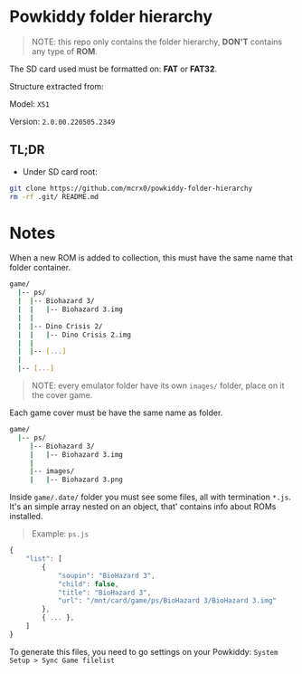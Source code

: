 # Powkiddy folder hierarchy

> NOTE: this repo only contains the folder hierarchy, **DON'T** contains any type of **ROM**.

The SD card used must be formatted on: **FAT** or **FAT32**.

Structure extracted from:

Model: `X51`

Version: `2.0.00.220505.2349`

## TL;DR

* Under SD card root:

```bash
git clone https://github.com/mcrx0/powkiddy-folder-hierarchy
rm -rf .git/ README.md
```

# Notes

When a new ROM is added to collection, this must have the same name that folder container.

```bash
game/
  |-- ps/
  |  |-- Biohazard 3/
  |  |   |-- Biohazard 3.img
  |  |
  |  |-- Dino Crisis 2/
  |  |   |-- Dino Crisis 2.img
  |  |
  |  |-- [...]
  |
  |-- [...]
```

> NOTE: every emulator folder have its own `images/` folder, place on it the cover game.

Each game cover must be have the same name as folder.

```bash
game/
  |-- ps/
     |-- Biohazard 3/
     |   |-- Biohazard 3.img
     |
     |-- images/
     |   |-- Biohazard 3.png
```

Inside `game/.date/` folder you must see some files, all with termination `*.js`.
It's an simple array nested on an object, that' contains info about ROMs installed.

> Example: `ps.js`

```javascript
{
    "list": [
        {
            "soupin": "BioHazard 3",
            "child": false,
            "title": "BioHazard 3",
            "url": "/mnt/card/game/ps/BioHazard 3/BioHazard 3.img"
        },
        { ... },
    ]
}
```

To generate this files, you need to go settings on your Powkiddy: `System Setup > Sync Game filelist`
